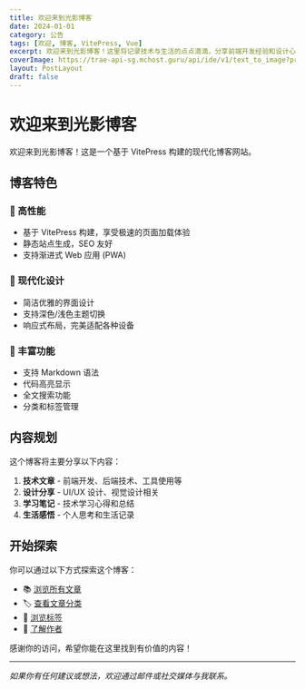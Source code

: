 ```yaml
---
title: 欢迎来到光影博客
date: 2024-01-01
category: 公告
tags: [欢迎, 博客, VitePress, Vue]
excerpt: 欢迎来到光影博客！这里将记录技术与生活的点点滴滴，分享前端开发经验和设计心得。
coverImage: https://trae-api-sg.mchost.guru/api/ide/v1/text_to_image?prompt=modern%20blog%20welcome%20banner%20with%20gradient%20blue%20background%20and%20light%20effects&image_size=landscape_16_9
layout: PostLayout
draft: false
---
```


# 欢迎来到光影博客

欢迎来到光影博客！这是一个基于 VitePress 构建的现代化博客网站。

## 博客特色

### 🚀 高性能
- 基于 VitePress 构建，享受极速的页面加载体验
- 静态站点生成，SEO 友好
- 支持渐进式 Web 应用 (PWA)

### 🎨 现代化设计
- 简洁优雅的界面设计
- 支持深色/浅色主题切换
- 响应式布局，完美适配各种设备

### 📝 丰富功能
- 支持 Markdown 语法
- 代码高亮显示
- 全文搜索功能
- 分类和标签管理

## 内容规划

这个博客将主要分享以下内容：

1. **技术文章** - 前端开发、后端技术、工具使用等
2. **设计分享** - UI/UX 设计、视觉设计相关
3. **学习笔记** - 技术学习心得和总结
4. **生活感悟** - 个人思考和生活记录

## 开始探索

你可以通过以下方式探索这个博客：

- 📚 [浏览所有文章](/posts/)
- 🏷️ [查看文章分类](/categories/)
- 🔖 [浏览标签](/tags/)
- 👤 [了解作者](/about)

感谢你的访问，希望你能在这里找到有价值的内容！

---

*如果你有任何建议或想法，欢迎通过邮件或社交媒体与我联系。*
